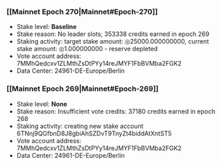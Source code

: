 ### [[Mainnet Epoch 270|Mainnet#Epoch-270]]
* Stake level: **Baseline**
* Stake reason: No leader slots; 353338 credits earned in epoch 269
* Staking activity: target stake amount: ◎25000.000000000, current stake amount: ◎1.000000000 - reserve depleted
* Vote account address: 7MMhQedcxv1ZLMthZsDtPYy14reJMYF1FbBVMba2FGK2
* Data Center: 24961-DE-Europe/Berlin
### [[Mainnet Epoch 269|Mainnet#Epoch-269]]
* Stake level: **None**
* Stake reason: Insufficient vote credits: 37180 credits earned in epoch 268
* Staking activity: creating new stake account 6TNnj9QGfbnD8J8gbiAhSZDvT9TnyZt4biddAtXntST5
* Vote account address: 7MMhQedcxv1ZLMthZsDtPYy14reJMYF1FbBVMba2FGK2
* Data Center: 24961-DE-Europe/Berlin
